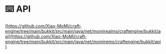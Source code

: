 # ⌨️ API

[https://github.com/Xiao-MoMi/craft-engine/tree/main/bukkit/src/main/java/net/momirealms/craftengine/bukkit/api](https://github.com/Xiao-MoMi/craft-engine/tree/main/bukkit/src/main/java/net/momirems/craftengine/bukkit/api)

